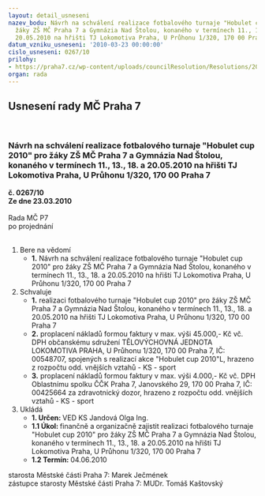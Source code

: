 ```yaml
---
layout: detail_usneseni
nazev_bodu: Návrh na schválení realizace fotbalového turnaje "Hobulet cup 2010" pro
  žáky ZŠ MČ Praha 7 a Gymnázia Nad Štolou, konaného v termínech 11., 13., 18.   a
  20.05.2010 na hřišti TJ Lokomotiva Praha, U Průhonu 1/320, 170 00 Praha 7
datum_vzniku_usneseni: '2010-03-23 00:00:00'
cislo_usneseni: 0267/10
prilohy:
- https://praha7.cz/wp-content/uploads/councilResolution/Resolutions/20645/14-10-z%c3%a1pis_z_3._jedn%c3%a1n%c3%ad_sk_03.03.2010.doc
organ: rada
---
```

<div id="ucUsn_pList" class="usn">
	<span><h2>Usnesení rady MČ Praha 7 </h2>
<br></span><div class="standBody">
<span><h3>Návrh na schválení realizace fotbalového turnaje "Hobulet cup 2010" pro žáky ZŠ MČ Praha 7 a Gymnázia Nad Štolou, konaného v termínech 11., 13., 18.   a 20.05.2010 na hřišti TJ Lokomotiva Praha, U Průhonu 1/320, 170 00 Praha 7</h3></span><div class="center">
		<strong>č. 0267/10</strong><br>
	</div>
<div class="center">
		<strong>Ze dne 23.03.2010</strong><br><br>
	</div>Rada MČ P7<br> po projednání<br><br><ol>
<li>Bere na vědomí<ul><li>
<strong>1.</strong> Návrh na schválení realizace fotbalového turnaje "Hobulet cup 2010" pro žáky ZŠ MČ Praha 7 a Gymnázia Nad Štolou, konaného v termínech 11., 13., 18.   a 20.05.2010 na hřišti TJ Lokomotiva Praha, U Průhonu 1/320, 170 00 Praha 7</li></ul>
</li>
<li>Schvaluje<ul>
<li>
<strong>1.</strong> realizaci fotbalového turnaje "Hobulet cup 2010" pro žáky ZŠ MČ Praha 7 a Gymnázia Nad Štolou, konaného v termínech 11., 13., 18. a 20.05.2010 na hřišti TJ Lokomotiva Praha, U Průhonu 1/320, 170 00 Praha 7</li>
<li>
<strong>2.</strong> proplacení nákladů formou faktury v max. výši 45.000,- Kč vč. DPH občanskému sdružení TĚLOVÝCHOVNÁ JEDNOTA LOKOMOTIVA PRAHA, U Průhonu 1/320, 170 00 Praha 7, IČ: 00548707, spojených s realizací akce "Hobulet cup 2010"L, hrazeno z rozpočtu odd. vnějších vztahů - KS - sport</li>
<li>
<strong>3.</strong> proplacení nákladů formou faktury v max. výši 4.000,- Kč vč. DPH Oblastnímu spolku ČČK  Praha 7, Janovského 29, 170 00 Praha 7, IČ: 00425664 za zdravotnický dozor, hrazeno z rozpočtu odd. vnějších vztahů - KS - sport         </li>
</ul>
</li>
<li>Ukládá<ul>
<li>
<strong>1. Určen: </strong>VED KS Jandová Olga Ing.</li>
<li>
<strong>1.1 Úkol: </strong>finančně a organizačně zajistit realizaci fotbalového turnaje "Hobulet cup 2010" pro žáky ZŠ MČ Praha 7 a Gymnázia Nad Štolou, konaného v termínech 11., 13., 18. a 20.05.2010 na hřišti TJ Lokomotiva Praha, U Průhonu 1/320, 170 00 Praha 7</li>
<li>
<strong>1.2 Termín: </strong>04.06.2010</li>
</ul>
</li>
</ol>starosta Městské části Praha 7: Marek Ječmének<br>zástupce starosty Městské části Praha 7: MUDr. Tomáš Kaštovský 
</div>
</div>